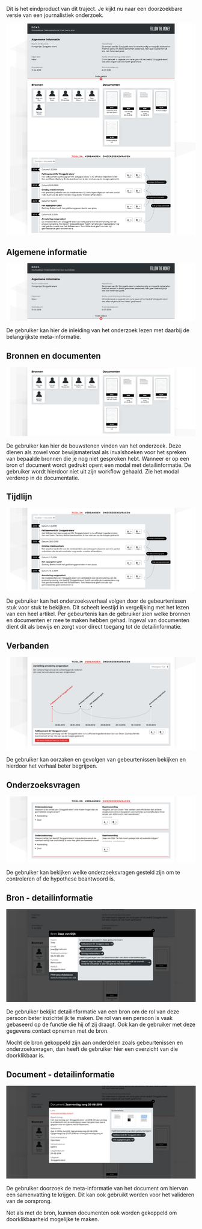 

Dit is het eindproduct van dit traject. Je kijkt nu naar een doorzoekbare versie van een journalistiek onderzoek.

![Eindproduct visuele weergave van de onderzoeksdata](content/full.png)




## Algemene informatie

![Onderdeel algemene informatie](content/algemene-informatie-final.png)

De gebruiker kan hier de inleiding van het onderzoek lezen met daarbij de belangrijkste meta-informatie.


## Bronnen en documenten

![Onderdeel bronnen en documenten](content/bronnen-documenten-final.png)

De gebruiker kan hier de bouwstenen vinden van het onderzoek. Deze dienen als zowel voor bewijsmateriaal als invalshoeken voor het spreken van bepaalde bronnen die je nog niet gesproken hebt. Wanneer er op een bron of document wordt gedrukt opent een modal met detailinformatie. De gebruiker wordt hierdoor niet uit zijn workflow gehaald. Zie het modal verderop in de documentatie.

## Tijdlijn

![Onderdeel tijdlijn](content/gebeurtenissen-final.png)

De gebruiker kan het onderzoeksverhaal volgen door de gebeurtenissen stuk voor stuk te bekijken. Dit scheelt leestijd in vergelijking met het lezen van een heel artikel. Per gebeurtenis kan de gebruiker zien welke bronnen en documenten er mee te maken hebben gehad. Ingeval van documenten dient dit als bewijs en zorgt voor direct toegang tot de detailinformatie.

## Verbanden

![Onderdeel verbanden](content/verbanden-final.png)

De gebruiker kan oorzaken en gevolgen van gebeurtenissen bekijken en hierdoor het verhaal beter begrijpen.

## Onderzoeksvragen

![Onderdeel onderzoeksvragen](content/onderzoeksvragen-final.png)

De gebruiker kan bekijken welke onderzoeksvragen gesteld zijn om te controleren of de hypothese beantwoord is.


## Bron - detailinformatie

![Bron detailinformatie](content/bron-detail.png)

De gebruiker bekijkt detailinformatie van een bron om de rol van deze persoon beter inzichtelijk te maken. De rol van een persoon is vaak gebaseerd op de functie die hij of zij draagt. Ook kan de gebruiker met deze gegevens contact opnemen met de bron.

Mocht de bron gekoppeld zijn aan onderdelen zoals gebeurtenissen en onderzoeksvragen, dan heeft de gebruiker hier een overzicht van die doorklikbaar is.

## Document - detailinformatie

![Document detailinformatie](content/document-detail.png)

De gebruiker doorzoek de meta-informatie van het document om hiervan een samenvatting te krijgen. Dit kan ook gebruikt worden voor het valideren van de oorsprong.

Net als met de bron, kunnen documenten ook worden gekoppeld om doorklikbaarheid mogelijke te maken.
